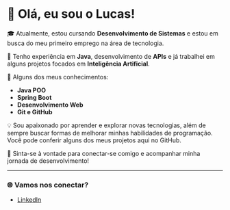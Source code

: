 # 👋 Olá, eu sou o Lucas!

🎓 Atualmente, estou cursando **Desenvolvimento de Sistemas** e estou em busca do meu primeiro emprego na área de tecnologia.

🚀 Tenho experiência em **Java**, desenvolvimento de **APIs** e já trabalhei em alguns projetos focados em **Inteligência Artificial**.

📂 Alguns dos meus conhecimentos:
- **Java POO**
- **Spring Boot**
- **Desenvolvimento Web**
- **Git e GitHub**

💡 Sou apaixonado por aprender e explorar novas tecnologias, além de sempre buscar formas de melhorar minhas habilidades de programação. Você pode conferir alguns dos meus projetos aqui no GitHub.

🔗 Sinta-se à vontade para conectar-se comigo e acompanhar minha jornada de desenvolvimento!

---

### 🌐 Vamos nos conectar?
- [LinkedIn](https://www.linkedin.com/in/lucas-vechi-liggi/)
